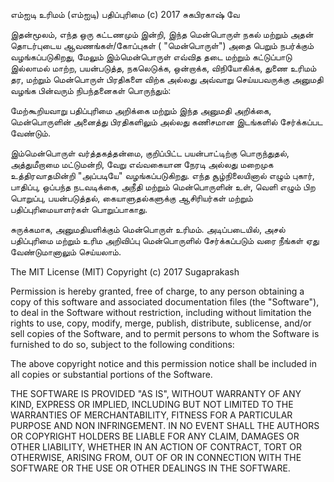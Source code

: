 எம்ஐடி உரிமம் (எம்ஐடி)
பதிப்புரிமை (c) 2017 சுகபிரகாஷ் வே

இதன்மூலம், எந்த ஒரு கட்டணமும் இன்றி, இந்த மென்பொருள் நகல் மற்றும் அதன் தொடர்புடைய ஆவணங்கள்/கோப்புகள் ( "மென்பொருள்") அதை பெறும் நபர்க்கும் வழங்கப்படுகிறது, மேலும் இம்மென்பொருள் எவ்வித தடை மற்றும் கட்டுப்பாடு இல்லாமல் மாற்ற, பயன்படுத்த, நகலெடுக்க, ஒன்றாக்க, விநியோகிக்க, துணை உரிமம் தர, மற்றும் மென்பொருள் பிரதிகளை விற்க அல்லது அவ்வாறு செய்யபவருக்கு அனுமதி வழங்க பின்வரும் நிபந்தனைகள் பொருந்தும்: 

மேற்கூறியவாறு பதிப்புரிமை அறிக்கை மற்றும் இந்த அனுமதி அறிக்கை, மென்பொருளின் அனைத்து பிரதிகளிலும் அல்லது கணிசமான இடங்களில் சேர்க்கப்பட வேண்டும்.

இம்மென்பொருள் வர்த்தகத்தன்மை, குறிப்பிட்ட பயன்பாட்டிற்கு பொருந்துதல், அத்துமீறாமை மட்டுமன்றி, வேறு எவ்வகையான நேரடி அல்லது மறைமுக உத்திரவாதமின்றி "அப்படியே" வழங்கப்படுகிறது.
எந்த சூழ்நிலையினால் எழும் புகார், பாதிப்பு, ஒப்பந்த நடவடிக்கை, அநீதி மற்றும் மென்பொருளின் உள், வெளி எழும் பிற பொறுப்பு, பயன்படுத்தல், கையாளுதல்களுக்கு ஆசிரியர்கள் மற்றும் பதிப்புரிமையாளர்கள் பொறுப்பாகாது.

சுருக்கமாக, அனுமதியளிக்கும் மென்பொருள் உரிமம். அடிப்படையில், அசல் பதிப்புரிமை மற்றும் உரிம அறிவிப்பு மென்பொருளில் சேர்க்கப்படும் வரை நீங்கள் ஏது வேண்டுமானாலும் செய்யலாம்.

The MIT License (MIT)
Copyright (c) 2017 Sugaprakash

Permission is hereby granted, free of charge, to any person obtaining a copy of this software and associated documentation files (the "Software"), to deal in the Software without restriction, including without limitation the rights to use, copy, modify, merge, publish, distribute, sublicense, and/or sell copies of the Software, and to permit persons to whom the Software is furnished to do so, subject to the following conditions:

The above copyright notice and this permission notice shall be included in all copies or substantial portions of the Software.
            
THE SOFTWARE IS PROVIDED "AS IS", WITHOUT WARRANTY OF ANY KIND, EXPRESS OR IMPLIED, INCLUDING BUT NOT LIMITED TO THE WARRANTIES OF MERCHANTABILITY, FITNESS FOR A PARTICULAR PURPOSE AND NON INFRINGEMENT. 
IN NO EVENT SHALL THE AUTHORS OR COPYRIGHT HOLDERS BE LIABLE FOR ANY CLAIM, DAMAGES OR OTHER LIABILITY, WHETHER IN AN ACTION OF CONTRACT, TORT OR OTHERWISE, ARISING FROM, OUT OF OR IN CONNECTION WITH THE SOFTWARE OR THE USE OR OTHER DEALINGS IN THE SOFTWARE.
